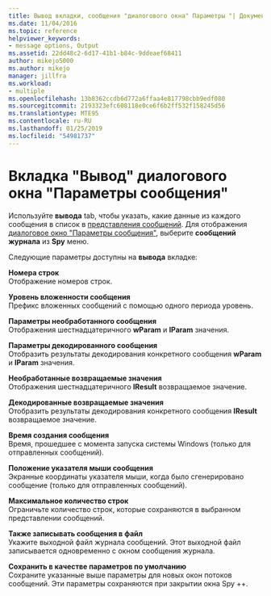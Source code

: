 ```yaml
---
title: Вывод вкладки, сообщения "диалогового окна" Параметры "| Документация Майкрософт
ms.date: 11/04/2016
ms.topic: reference
helpviewer_keywords:
- message options, Output
ms.assetid: 22dd48c2-6d17-41b1-b84c-9ddeaef68411
author: mikejo5000
ms.author: mikejo
manager: jillfra
ms.workload:
- multiple
ms.openlocfilehash: 13b8362ccdb6d772a6ffaa4e817798cbb9edf080
ms.sourcegitcommit: 2193323efc608118e0ce6f6b2ff532f158245d56
ms.translationtype: MTE95
ms.contentlocale: ru-RU
ms.lasthandoff: 01/25/2019
ms.locfileid: "54981737"
---
```

# <a name="output-tab-message-options-dialog-box"></a>Вкладка "Вывод" диалогового окна "Параметры сообщения"
Используйте **вывода** tab, чтобы указать, какие данные из каждого сообщения в список в [представления сообщений](../debugger/messages-view.md). Для отображения [диалоговое окно "Параметры сообщения"](../debugger/message-options-dialog-box.md), выберите **сообщений журнала** из **Spy** меню.  
  
 Следующие параметры доступны на **вывода** вкладке:  
  
 **Номера строк**  
 Отображение номеров строк.  
  
 **Уровень вложенности сообщения**  
 Префикс вложенных сообщений с помощью одного периода уровень.  
  
 **Параметры необработанного сообщения**  
 Отображения шестнадцатеричного **wParam** и **lParam** значения.  
  
 **Параметры декодированного сообщения**  
 Отобразить результаты декодирования конкретного сообщения **wParam** и **lParam** значения.  
  
 **Необработанные возвращаемые значения**  
 Отображения шестнадцатеричного **lResult** возвращаемое значение.  
  
 **Декодированные возвращаемые значения**  
 Отобразить результаты декодирования конкретного сообщения **lResult** возвращаемое значение.  
  
 **Время создания сообщения**  
 Время, прошедшее с момента запуска системы Windows (только для отправленных сообщений).  
  
 **Положение указателя мыши сообщения**  
 Экранные координаты указателя мыши, когда было сгенерировано сообщение (только для отправленных сообщений).  
  
 **Максимальное количество строк**  
 Ограничьте количество строк, которые сохраняются в выбранном представлении сообщений.  
  
 **Также записывать сообщения в файл**  
 Укажите выходной файл журнала сообщений. Этот выходной файл записывается одновременно с окном сообщения журнала.  
  
 **Сохранить в качестве параметров по умолчанию**  
 Сохраните указанные выше параметры для новых окон потоков сообщений. Эти параметры сохраняются при закрытии окна Spy ++.